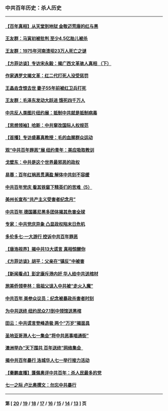 ### 中共百年历史：杀人历史
---
#### [【百年真相】从天堂到地狱 金敬迈荒唐的红与黑](../../pages/nf1176106/n13336995.md?11010430) 
#### [王友群：马寅初被批判 至少4.5亿胎儿被杀](../../pages/nf1176106/n13260313.md?11010430) 
#### [王友群：1975年河南溃坝23万人死亡之谜](../../pages/nf1176106/n13231576.md?11010430) 
#### [【方菲访谈】专访宋永毅：揭广西文革骇人真相 （下）](../../pages/nf1176106/n13209074.md?11010430) 
#### [作家遇罗文揭文革：红二代打死人没受惩罚](../../pages/nf1176106/n13205254.md?11010430) 
#### [王晶垚含恨去世 妻子55年前被红卫兵打死](../../pages/nf1176106/n13203590.md?11010430) 
#### [王友群：毛泽东发动大跃进 饿死四千万人](../../pages/nf1176106/n13177158.md?11010430) 
#### [中共反人类图片纽约展：抵制中共就是抵制病毒](../../pages/nf1176106/n13115371.md?11010430) 
#### [【思想领袖】哈斯：中共窜改国际人权规范](../../pages/nf1176106/n13053647.md?11010430) 
#### [【首播】专访盛慕真教授：毛的血腥群众运动](../../pages/nf1176106/n13091782.md?11010430) 
#### [观“中共百年罪恶”展 纽约青年：美应吸取教训](../../pages/nf1176106/n13085246.md?11010430) 
#### [戈壁东：中共是这个世界最邪恶的政权](../../pages/nf1176106/n13085641.md?11010430) 
#### [易蓉：百年红祸恶贯满盈 解体中共刻不容缓](../../pages/nf1176106/n13084455.md?11010430) 
#### [中共百年党庆 看其铁窗下精英们的苦难（5）](../../pages/nf1176106/n13076766.md?11010430) 
#### [美州长宣布“共产主义受害者纪念月”](../../pages/nf1176106/n13074024.md?11010430) 
#### [中共百年 德国慕尼黑多团体揭其危害全球](../../pages/nf1176106/n13068873.md?11010430) 
#### [专家：中共党庆异象 凸显政权陷末日危机](../../pages/nf1176106/n13067084.md?11010430) 
#### [多伦多七·一大游行 控诉中共百年罪恶](../../pages/nf1176106/n13062043.md?11010430) 
#### [【唐浩视界】揭中共13大谎言 真相惊醒你](../../pages/nf1176106/n13065208.md?11010430) 
#### [《方菲访谈》胡平：父亲在“镇反”中被害](../../pages/nf1176106/n13064114.md?11010430) 
#### [【新闻看点】彭定康斥港内奸 华人给中共送棺材](../../pages/nf1176106/n13064230.md?11010430) 
#### [旅美侨领李林：我祖父误入中共被“走火入魔”](../../pages/nf1176106/n13062777.md?11010430) 
#### [中共百年 美参众议员：纪念被暴政杀害者时刻](../../pages/nf1176106/n13063735.md?11010430) 
#### [为中共送终 纽约民众7.1到中领馆送黑棺](../../pages/nf1176106/n13062573.md?11010430) 
#### [田云：中共谎言登峰造极 两个“万岁”揭面具](../../pages/nf1176106/n13062013.md?11010430) 
#### [圣地亚哥港人七一集会“将中共恶事唱通街”](../../pages/nf1176106/n13062681.md?11010430) 
#### [澳洲举办“天下围共 百年送终”网络集会  ](../../pages/nf1176106/n13054366.md?11010430) 
#### [揭中共百年暴行 洛城华人七一举行接力活动](../../pages/nf1176106/n13061979.md?11010430) 
#### [【秦鹏直播】蓬佩奥评中共百年：杀人民最多的党](../../pages/nf1176106/n13061736.md?11010430) 
#### [七一之际 卢比奥撰文：勿忘中共暴行](../../pages/nf1176106/n13061044.md?11010430) 

---
#### 第 [ [20](./20.md?11010430) / [19](./19.md?11010430) / [18](./18.md?11010430) / [17](./17.md?11010430) / [16](./16.md?11010430) / [15](./15.md?11010430) / [14](./14.md?11010430) / [13](./13.md?11010430) ] 页
